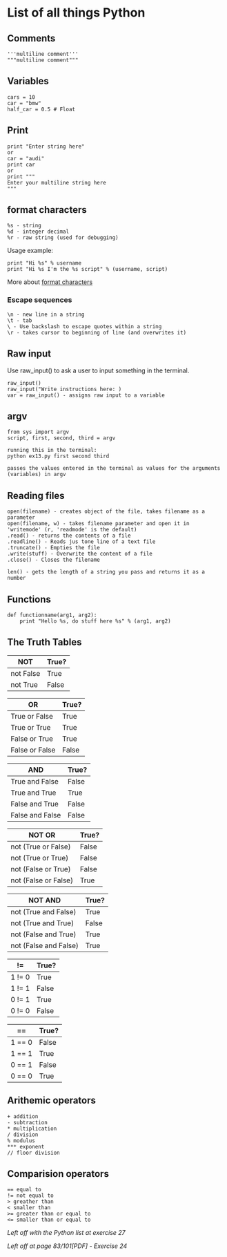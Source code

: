 # List of all things Python 

## Comments

```# comment
'''multiline comment''' 
"""multiline comment"""
```

## Variables

```
cars = 10  
car = "bmw"  
half_car = 0.5 # Float  
```

## Print

```
print "Enter string here"
or 
car = "audi"
print car
or
print """
Enter your multiline string here
"""
```
  
## format characters
```
%s - string  
%d - integer decimal  
%r - raw string (used for debugging)  
```

Usage example:
```
print "Hi %s" % username
print "Hi %s I'm the %s script" % (username, script)
```
  
More about [format characters](https://docs.python.org/2.4/lib/typesseq-strings.html)

### Escape sequences
```
\n - new line in a string  
\t - tab  
\ - Use backslash to escape quotes within a string  
\r - takes cursor to beginning of line (and overwrites it) 
```

## Raw input
Use raw_input() to ask a user to input something in the terminal.
```
raw_input()  
raw_input("Write instructions here: )  
var = raw_input() - assigns raw input to a variable  
```

## argv
```
from sys import argv
script, first, second, third = argv  

running this in the terminal:
python ex13.py first second third

passes the values entered in the terminal as values for the arguments (variables) in argv
```

## Reading files
```
open(filename) - creates object of the file, takes filename as a parameter  
open(filename, w) - takes filename parameter and open it in 'writemode' (r, 'readmode' is the default)
.read() - returns the contents of a file
.readline() - Reads jus tone line of a text file
.truncate() - Empties the file 
.write(stuff) - Overwrite the content of a file 
.close() - Closes the filename

len() - gets the length of a string you pass and returns it as a number
```

## Functions

```
def functionname(arg1, arg2):
	print "Hello %s, do stuff here %s" % (arg1, arg2)
```

## The Truth Tables

NOT | True?
------------ | -------------
not False | True
not True | False

OR | True?
------------ | -------------
True or False | True
True or True | True
False or True | True
False or False | False

AND | True?
------------ | -------------
True and False | False
True and True | True
False and True | False
False and False | False

NOT OR | True?
------------ | -------------
not (True or False) | False
not (True or True) | False
not (False or True) | False
not (False or False) | True

NOT AND | True?
------------ | -------------
not (True and False) | True
not (True and True) | False
not (False and True) | True
not (False and False) | True

!= | True?
------------ | -------------
1 != 0 | True
1 != 1 | False
0 != 1 | True
0 != 0 | False

== | True?
------------ | -------------
1 == 0 | False
1 == 1 | True
0 == 1 | False
0 == 0 | True

## Arithemic operators

```
+ addition
- subtraction
* multiplication
/ division
% modulus
*** exponent
// floor division
```

## Comparision operators
```
== equal to
!= not equal to
> greather than
< smaller than
>= greater than or equal to
<= smaller than or equal to
```

*Left off with the Python list at exercise 27*

*Left off at page 83/101[PDF] - Exercise 24*